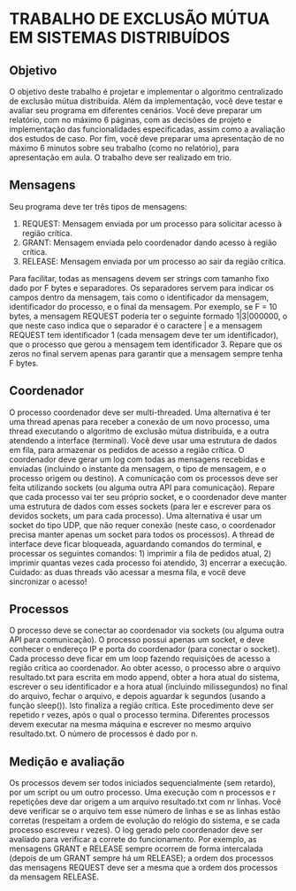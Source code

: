 # TRABALHO DE EXCLUSÃO MÚTUA EM SISTEMAS DISTRIBUÍDOS

## Objetivo
O objetivo deste trabalho é projetar e implementar o algoritmo centralizado de exclusão mútua distribuída. Além da implementação, você deve testar e avaliar seu programa em diferentes cenários. Você deve preparar um relatório, com no máximo 6 páginas, com as decisões de projeto e implementação das funcionalidades especificadas, assim como a avaliação dos estudos de caso. Por fim, você deve preparar uma apresentação de no máximo 6 minutos sobre seu trabalho (como no relatório), para apresentação em aula. O trabalho deve ser realizado em trio.

## Mensagens

Seu programa deve ter três tipos de mensagens:

1. REQUEST: Mensagem enviada por um processo para solicitar acesso à região crítica.
2. GRANT: Mensagem enviada pelo coordenador dando acesso à região crítica.
3. RELEASE: Mensagem enviada por um processo ao sair da região crítica.

Para facilitar, todas as mensagens devem ser strings com tamanho fixo dado por F bytes e separadores. Os separadores servem para indicar os campos dentro da mensagem, tais como o identificador da mensagem, identificador do processo, e o final da mensagem. Por exemplo, se F = 10 bytes, a mensagem REQUEST poderia ter o seguinte formado 1|3|000000, o que neste caso indica que o separador é o caractere | e a mensagem REQUEST tem identificador 1 (cada mensagem deve ter um identificador), que o processo que gerou a mensagem tem identificador 3. Repare que os zeros no final servem apenas para garantir que a mensagem sempre tenha F bytes.

## Coordenador

O processo coordenador deve ser multi-threaded. Uma alternativa é ter uma thread apenas para receber a conexão de um novo processo, uma thread executando o algoritmo de exclusão mútua distribuída, e a outra atendendo a interface (terminal). Você deve usar uma estrutura de dados em fila, para armazenar os pedidos de acesso a região crítica. O coordenador deve gerar um log com todas as mensagens recebidas e enviadas (incluindo o instante da mensagem, o tipo de mensagem, e o processo origem ou destino). A comunicação com os processos deve ser feita utilizando sockets (ou alguma outra API para comunicação). Repare que cada processo vai ter seu próprio socket, e o coordenador deve manter uma estrutura de dados com esses sockets (para ler e escrever para os devidos sockets, um para cada processo). Uma alternativa é usar um socket do tipo UDP, que não requer conexão (neste caso, o coordenador precisa manter apenas um socket para todos os processos). A thread de interface deve ficar bloqueada, aguardando comandos do terminal, e processar os seguintes comandos: 1) imprimir a fila de pedidos atual, 2) imprimir quantas vezes cada processo foi atendido, 3) encerrar a execução. Cuidado: as duas threads vão acessar a mesma fila, e você deve sincronizar o acesso!

## Processos

O processo deve se conectar ao coordenador via sockets (ou alguma outra API para comunicação). O processo possui apenas um socket, e deve conhecer o endereço IP e porta do coordenador (para conectar o socket). Cada processo deve ficar em um loop fazendo requisições de acesso a região crítica ao coordenador. Ao obter acesso, o processo abre o arquivo resultado.txt para escrita em modo append, obter a hora atual do sistema, escrever o seu identificador e a hora atual (incluindo milissegundos) no final do arquivo, fechar o arquivo, e depois aguardar k segundos (usando a função sleep()). Isto finaliza a região crítica. Este procedimento deve ser repetido r vezes, após o qual o processo termina. Diferentes processos devem executar na mesma máquina e escrever no mesmo arquivo resultado.txt. O número de processos é dado por n.

## Medição e avaliação

Os processos devem ser todos iniciados sequencialmente (sem retardo), por um script ou um outro processo. Uma execução com n processos e r repetições deve dar origem a um arquivo resultado.txt com nr linhas. Você deve verificar se o arquivo tem esse número de linhas e se as linhas estão corretas (respeitam a ordem de evolução do relógio do sistema, e se cada processo escreveu r vezes). O log gerado pelo coordenador deve ser avaliado para verificar a correte do funcionamento. Por exemplo, as mensagens GRANT e RELEASE sempre ocorrem de forma intercalada (depois de um GRANT sempre há um RELEASE); a ordem dos processos das mensagens REQUEST deve ser a mesma que a ordem dos processos da mensagem RELEASE.